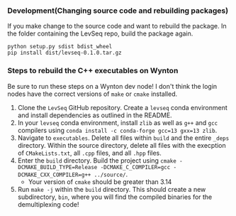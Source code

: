 ### Development(Changing source code and rebuilding packages)
If you make change to the source code and want to rebuild the package. In the folder containing the LevSeq repo, build the package again.

```
python setup.py sdist bdist_wheel
pip install dist/levseq-0.1.0.tar.gz
```

### Steps to rebuild the C++ executables on Wynton
Be sure to run these steps on a Wynton dev node! I don't think the login nodes have the correct versions of `make` or `cmake` installed.

1. Clone the `LevSeq` GitHub repository. Create a `levseq` conda environment and install dependencies as outlined in the README.
3. In your `levseq` conda environment, install `zlib` as well as `g++` and `gcc` compilers using `conda install -c conda-forge gcc=13 gxx=13 zlib`.
4. Navigate to `executables`. Delete all files within `build` and the entire `_deps` directory. Within the source directory, delete all files with the execption of `CMakeLists.txt`, all `.cpp` files, and all `.hpp` files.
5. Enter the `build` directory. Build the project using `cmake -DCMAKE_BUILD_TYPE=Release -DCMAKE_C_COMPILER=gcc -DCMAKE_CXX_COMPILER=g++ ../source/`.
    - Your version of `cmake` should be greater than 3.14
6. Run `make -j` within the `build` directory. This should create a new subdirectory, `bin`, where you will find the compiled binaries for the demultiplexing code!
